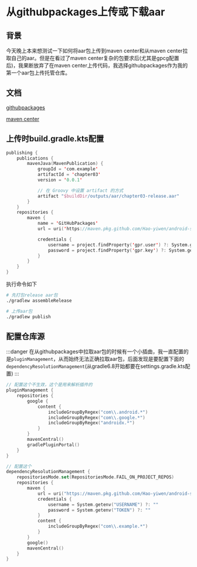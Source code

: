 # 从githubpackages上传或下载aar


## 背景
今天晚上本来想测试一下如何将aar包上传到maven center和从maven center拉取自己的aar。但是在看过了maven center复杂的包要求后(尤其是gpcg配置后)，我果断放弃了在maven center上传代码，我选择githubpackages作为我的第一个aar包上传托管仓库。

## 文档

[githubpackages](https://docs.github.com/zh/packages/working-with-a-github-packages-registry/working-with-the-gradle-registry)

[maven center](https://central.sonatype.org/publish/requirements/#by-code-hosting-services)

## 上传时build.gradle.kts配置

```kt
publishing {
    publications {
        mavenJava(MavenPublication) {
            groupId = 'com.example'
            artifactId = 'chapter03'
            version = '0.0.1'

            // 在 Groovy 中设置 artifact 的方式
            artifact "$buildDir/outputs/aar/chapter03-release.aar"
        }
    }
    repositories {
        maven {
            name = 'GitHubPackages'
            url = uri('https://maven.pkg.github.com/Hao-yiwen/android-study')

            credentials {
                username = project.findProperty('gpr.user') ?: System.getenv('USERNAME')
                password = project.findProperty('gpr.key') ?: System.getenv('TOKEN')
            }
        }
    }
}
```

执行命令如下
```bash
# 先打包release aar包
./gradlew assembleRelease

# 上传aar包
./gradlew publish
```

## 配置仓库源

:::danger
在从githubpackages中拉取aar包的时候有一个小插曲，我一直配置的是`pluginManagement`，从而始终无法正确拉取aar包，后面发现是要配置下面的`dependencyResolutionManagement`(从gradle6.8开始都要在settings.gradle.kts配置)
:::

```kt
// 配置这个不生效，这个是用来解析插件的
pluginManagement {
    repositories {
        google {
            content {
                includeGroupByRegex("com\\.android.*")
                includeGroupByRegex("com\\.google.*")
                includeGroupByRegex("androidx.*")
            }
        }
        mavenCentral()
        gradlePluginPortal()
    }
}

// 配置这个
dependencyResolutionManagement {
    repositoriesMode.set(RepositoriesMode.FAIL_ON_PROJECT_REPOS)
    repositories {
        maven {
            url = uri("https://maven.pkg.github.com/Hao-yiwen/android-study")
            credentials {
                username = System.getenv("USERNAME") ?: ""
                password = System.getenv("TOKEN") ?: ""
            }
            content {
                includeGroupByRegex("com\\.example.*")
            }
        }
        google()
        mavenCentral()
    }
}
```